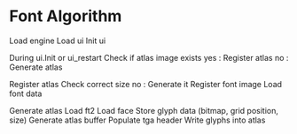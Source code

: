 # Font Algorithm

Load engine
Load ui
Init ui

During ui.Init or ui_restart
Check if atlas image exists
  yes : Register atlas
  no  : Generate atlas

Register atlas
  Check correct size
    no  : Generate it
  Register font image
  Load     font data

Generate atlas
  Load ft2
  Load face
  Store glyph data (bitmap, grid position, size)
  Generate atlas buffer
    Populate tga header
    Write glyphs into atlas
